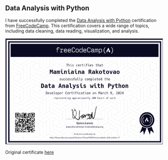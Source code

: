 ## Data Analysis with Python

I have successfully completed the [Data Analysis with Python](https://www.freecodecamp.org/learn/data-analysis-with-python/) certification from [FreeCodeCamp](https://www.freecodecamp.org/). This certification covers a wide range of topics, including data cleaning, data reading, visualization, and analysis.

![Certificate](image/Certificate.png)

Original certificate [here](https://www.freecodecamp.org/certification/MamyMADA/data-analysis-with-python-v7)
